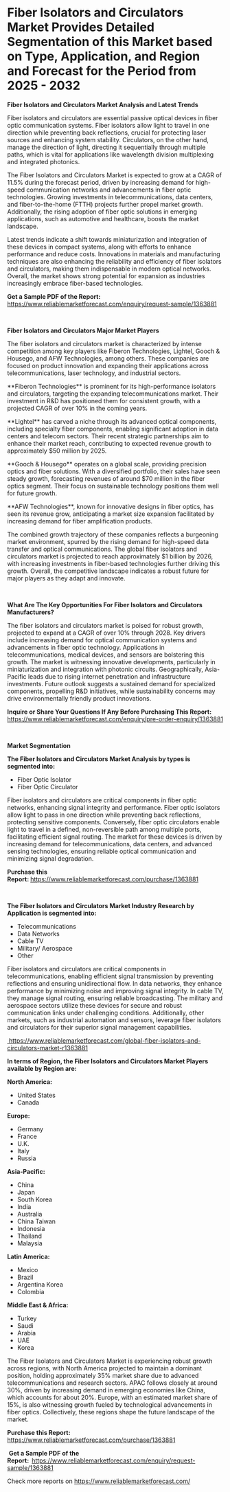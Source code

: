 <p><h1>Fiber Isolators and Circulators Market Provides Detailed Segmentation of this Market based on Type, Application, and Region and Forecast for the Period from 2025 - 2032</h1></p><p><strong>Fiber Isolators and Circulators Market Analysis and Latest Trends</strong></p>
<p><p>Fiber isolators and circulators are essential passive optical devices in fiber optic communication systems. Fiber isolators allow light to travel in one direction while preventing back reflections, crucial for protecting laser sources and enhancing system stability. Circulators, on the other hand, manage the direction of light, directing it sequentially through multiple paths, which is vital for applications like wavelength division multiplexing and integrated photonics.</p><p>The Fiber Isolators and Circulators Market is expected to grow at a CAGR of 11.5% during the forecast period, driven by increasing demand for high-speed communication networks and advancements in fiber optic technologies. Growing investments in telecommunications, data centers, and fiber-to-the-home (FTTH) projects further propel market growth. Additionally, the rising adoption of fiber optic solutions in emerging applications, such as automotive and healthcare, boosts the market landscape.</p><p>Latest trends indicate a shift towards miniaturization and integration of these devices in compact systems, along with efforts to enhance performance and reduce costs. Innovations in materials and manufacturing techniques are also enhancing the reliability and efficiency of fiber isolators and circulators, making them indispensable in modern optical networks. Overall, the market shows strong potential for expansion as industries increasingly embrace fiber-based technologies.</p></p>
<p><strong>Get a Sample PDF of the Report:&nbsp;</strong> <a href="https://www.reliablemarketforecast.com/enquiry/request-sample/1363881?utm_campaign=2413&utm_medium=2&utm_source=Github&utm_content=ia&utm_term=07042025&utm_id=fiber-isolators-and-circulators">https://www.reliablemarketforecast.com/enquiry/request-sample/1363881</a></p>
<p>&nbsp;</p>
<p><strong>Fiber Isolators and Circulators Major Market Players</strong></p>
<p><p>The fiber isolators and circulators market is characterized by intense competition among key players like Fiberon Technologies, Lightel, Gooch & Housego, and AFW Technologies, among others. These companies are focused on product innovation and expanding their applications across telecommunications, laser technology, and industrial sectors.</p><p>**Fiberon Technologies** is prominent for its high-performance isolators and circulators, targeting the expanding telecommunications market. Their investment in R&D has positioned them for consistent growth, with a projected CAGR of over 10% in the coming years.</p><p>**Lightel** has carved a niche through its advanced optical components, including specialty fiber components, enabling significant adoption in data centers and telecom sectors. Their recent strategic partnerships aim to enhance their market reach, contributing to expected revenue growth to approximately $50 million by 2025.</p><p>**Gooch & Housego** operates on a global scale, providing precision optics and fiber solutions. With a diversified portfolio, their sales have seen steady growth, forecasting revenues of around $70 million in the fiber optics segment. Their focus on sustainable technology positions them well for future growth.</p><p>**AFW Technologies**, known for innovative designs in fiber optics, has seen its revenue grow, anticipating a market size expansion facilitated by increasing demand for fiber amplification products.</p><p>The combined growth trajectory of these companies reflects a burgeoning market environment, spurred by the rising demand for high-speed data transfer and optical communications. The global fiber isolators and circulators market is projected to reach approximately $1 billion by 2026, with increasing investments in fiber-based technologies further driving this growth. Overall, the competitive landscape indicates a robust future for major players as they adapt and innovate.</p></p>
<p>&nbsp;</p>
<p><strong>What Are The Key Opportunities For Fiber Isolators and Circulators Manufacturers?</strong></p>
<p><p>The fiber isolators and circulators market is poised for robust growth, projected to expand at a CAGR of over 10% through 2028. Key drivers include increasing demand for optical communication systems and advancements in fiber optic technology. Applications in telecommunications, medical devices, and sensors are bolstering this growth. The market is witnessing innovative developments, particularly in miniaturization and integration with photonic circuits. Geographically, Asia-Pacific leads due to rising internet penetration and infrastructure investments. Future outlook suggests a sustained demand for specialized components, propelling R&D initiatives, while sustainability concerns may drive environmentally friendly product innovations.</p></p>
<p><strong>Inquire or Share Your Questions If Any Before Purchasing This Report:</strong> <a href="https://www.reliablemarketforecast.com/enquiry/pre-order-enquiry/1363881?utm_campaign=2413&utm_medium=2&utm_source=Github&utm_content=ia&utm_term=07042025&utm_id=fiber-isolators-and-circulators">https://www.reliablemarketforecast.com/enquiry/pre-order-enquiry/1363881</a></p>
<p>&nbsp;</p>
<p><strong>Market Segmentation</strong></p>
<p><strong>The Fiber Isolators and Circulators Market Analysis by types is segmented into:</strong></p>
<p><ul><li>Fiber Optic Isolator</li><li>Fiber Optic Circulator</li></ul></p>
<p><p>Fiber isolators and circulators are critical components in fiber optic networks, enhancing signal integrity and performance. Fiber optic isolators allow light to pass in one direction while preventing back reflections, protecting sensitive components. Conversely, fiber optic circulators enable light to travel in a defined, non-reversible path among multiple ports, facilitating efficient signal routing. The market for these devices is driven by increasing demand for telecommunications, data centers, and advanced sensing technologies, ensuring reliable optical communication and minimizing signal degradation.</p></p>
<p><strong>Purchase this Report:&nbsp;</strong><a href="https://www.reliablemarketforecast.com/purchase/1363881?utm_campaign=2413&utm_medium=2&utm_source=Github&utm_content=ia&utm_term=07042025&utm_id=fiber-isolators-and-circulators">https://www.reliablemarketforecast.com/purchase/1363881</a></p>
<p>&nbsp;</p>
<p><strong>The Fiber Isolators and Circulators Market Industry Research by Application is segmented into:</strong></p>
<p><ul><li>Telecommunications</li><li>Data Networks</li><li>Cable TV</li><li>Military/ Aerospace</li><li>Other</li></ul></p>
<p><p>Fiber isolators and circulators are critical components in telecommunications, enabling efficient signal transmission by preventing reflections and ensuring unidirectional flow. In data networks, they enhance performance by minimizing noise and improving signal integrity. In cable TV, they manage signal routing, ensuring reliable broadcasting. The military and aerospace sectors utilize these devices for secure and robust communication links under challenging conditions. Additionally, other markets, such as industrial automation and sensors, leverage fiber isolators and circulators for their superior signal management capabilities.</p></p>
<p><a href="https://www.reliablemarketforecast.com/global-fiber-isolators-and-circulators-market-r1363881?utm_campaign=2413&utm_medium=2&utm_source=Github&utm_content=ia&utm_term=07042025&utm_id=fiber-isolators-and-circulators">&nbsp;https://www.reliablemarketforecast.com/global-fiber-isolators-and-circulators-market-r1363881</a></p>
<p><strong>In terms of Region, the Fiber Isolators and Circulators Market Players available by Region are:</strong></p>
<p>
    <p> <strong> North America: </strong>
        <ul>
            <li>United States</li>
            <li>Canada</li>
        </ul>
        </p> 
    <p> <strong> Europe: </strong>
        <ul>
            <li>Germany</li>
            <li>France</li>
            <li>U.K.</li>
            <li>Italy</li>
            <li>Russia</li>
        </ul>
        </p> 
    <p> <strong> Asia-Pacific: </strong>
        <ul>
            <li>China</li>
            <li>Japan</li>
            <li>South Korea</li>
            <li>India</li>
            <li>Australia</li>
            <li>China Taiwan</li>
            <li>Indonesia</li>
            <li>Thailand</li>
            <li>Malaysia</li>
        </ul>
        </p> 
    <p> <strong> Latin America: </strong>
        <ul>
            <li>Mexico</li>
            <li>Brazil</li>
            <li>Argentina Korea</li>
            <li>Colombia</li>
        </ul>
        </p> 
    <p> <strong> Middle East & Africa: </strong>
        <ul>
            <li>Turkey</li>
            <li>Saudi</li>
            <li>Arabia</li>
            <li>UAE</li>
            <li>Korea</li>
        </ul>
    </p>
    </p>
<p><p>The Fiber Isolators and Circulators Market is experiencing robust growth across regions, with North America projected to maintain a dominant position, holding approximately 35% market share due to advanced telecommunications and research sectors. APAC follows closely at around 30%, driven by increasing demand in emerging economies like China, which accounts for about 20%. Europe, with an estimated market share of 15%, is also witnessing growth fueled by technological advancements in fiber optics. Collectively, these regions shape the future landscape of the market.</p></p>
<p><strong>Purchase this Report: </strong><a href="https://www.reliablemarketforecast.com/purchase/1363881?utm_campaign=2413&utm_medium=2&utm_source=Github&utm_content=ia&utm_term=07042025&utm_id=fiber-isolators-and-circulators">https://www.reliablemarketforecast.com/purchase/1363881</a></p>
<p>&nbsp;<strong>Get a Sample PDF of the Report:&nbsp;&nbsp;</strong><a href="https://www.reliablemarketforecast.com/enquiry/request-sample/1363881?utm_campaign=2413&utm_medium=2&utm_source=Github&utm_content=ia&utm_term=07042025&utm_id=fiber-isolators-and-circulators">https://www.reliablemarketforecast.com/enquiry/request-sample/1363881</a></p>
<p><strong></strong></p>
<p>Check more reports on <a href="https://www.reliablemarketforecast.com/?utm_campaign=2413&utm_medium=2&utm_source=Github&utm_content=ia&utm_term=07042025&utm_id=fiber-isolators-and-circulators">https://www.reliablemarketforecast.com/</a></p>